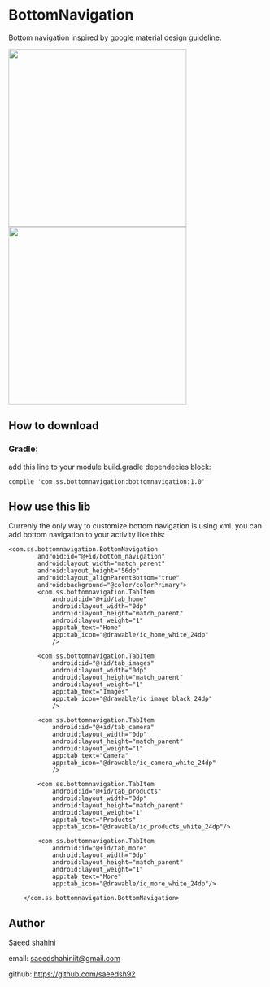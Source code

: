 # BottomNavigation
Bottom navigation inspired by google material design guideline.

<img src="https://github.com/saeedsh92/bottomnavigation/blob/master/Screenshot_1479215016.png?raw=false" width="350">
<img src="https://github.com/saeedsh92/bottomnavigation/blob/master/Screenshot_1479541545.png?raw=false" width="350">

## How to download
### Gradle: 
add this line to your module build.gradle dependecies block:

    compile 'com.ss.bottomnavigation:bottomnavigation:1.0'

## How use this lib
Currenly the only way to customize bottom navigation is using xml. you can add bottom navigation to your activity like this:

    <com.ss.bottomnavigation.BottomNavigation
            android:id="@+id/bottom_navigation"
            android:layout_width="match_parent"
            android:layout_height="56dp"
            android:layout_alignParentBottom="true"
            android:background="@color/colorPrimary">
            <com.ss.bottomnavigation.TabItem
                android:id="@+id/tab_home"
                android:layout_width="0dp"
                android:layout_height="match_parent"
                android:layout_weight="1"
                app:tab_text="Home"
                app:tab_icon="@drawable/ic_home_white_24dp"
                />

            <com.ss.bottomnavigation.TabItem
                android:id="@+id/tab_images"
                android:layout_width="0dp"
                android:layout_height="match_parent"
                android:layout_weight="1"
                app:tab_text="Images"
                app:tab_icon="@drawable/ic_image_black_24dp"
                />

            <com.ss.bottomnavigation.TabItem
                android:id="@+id/tab_camera"
                android:layout_width="0dp"
                android:layout_height="match_parent"
                android:layout_weight="1"
                app:tab_text="Camera"
                app:tab_icon="@drawable/ic_camera_white_24dp"
                />

            <com.ss.bottomnavigation.TabItem
                android:id="@+id/tab_products"
                android:layout_width="0dp"
                android:layout_height="match_parent"
                android:layout_weight="1"
                app:tab_text="Products"
                app:tab_icon="@drawable/ic_products_white_24dp"/>

            <com.ss.bottomnavigation.TabItem
                android:id="@+id/tab_more"
                android:layout_width="0dp"
                android:layout_height="match_parent"
                android:layout_weight="1"
                app:tab_text="More"
                app:tab_icon="@drawable/ic_more_white_24dp"/>

        </com.ss.bottomnavigation.BottomNavigation>


## Author
Saeed shahini

email: saeedshahiniit@gmail.com

github: https://github.com/saeedsh92
